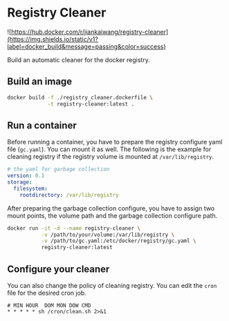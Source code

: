 # Registry Cleaner

![https://hub.docker.com/r/jiankaiwang/registry-cleaner](https://img.shields.io/static/v1?label=docker_build&message=passing&color=success)

Build an automatic cleaner for the docker registry.

## Build an image

```sh
docker build -f ./registry_cleaner.dockerfile \
             -t registry-cleaner:latest .
```

## Run a container

Before running a container, you have to prepare the registry configure yaml file (`gc.yaml`). You can mount it as well. The following is the example for cleaning registry if the registry volume is mounted at `/var/lib/registry`.

```yaml
# the yaml for garbage collection
version: 0.1
storage:
  filesystem:
    rootdirectory: /var/lib/registry
```

After preparing the garbage collection configure, you have to assign two mount points, the volume path and the garbage collection configure path.

```sh
docker run -it -d --name registry-cleaner \
           -v /path/to/your/volume:/var/lib/registry \
           -v /path/to/gc.yaml:/etc/docker/registry/gc.yaml \
           registry-cleaner:latest
```

## Configure your cleaner

You can also change the policy of cleaning registry. You can edit the `cron` file for the desired cron job.

```text
# MIN HOUR  DOM MON DOW CMD
* * * * * sh /cron/clean.sh 2>&1
```

